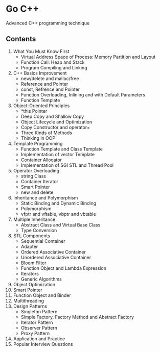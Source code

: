 # Go C++
Advanced C++ programming technique

## Contents

1. What You Must Know First
   - Virtual Address Space of Process: Memory Partition and Layout
   - Function Call: Heap and Stack
   - Program Compiling and Linking
2. C++ Basics Improvement
   - new/delete and malloc/free
   - Reference and Pointer
   - const, Refrence and Pointer
   - Function Overloading, Inlining and with Default Parameters
   - Function Template
3. Object-Oriented Principles
   - *this Pointer
   - Deep Copy and Shallow Copy
   - Object Lifecycle and Optimization
   - Copy Constructor and operator=
   - Three Kinds of Methods
   - Thinking in OOP
4. Template Programming
   - Function Template and Class Template
   - Implementation of vector Template
   - Container Allocator
   - Implementation of SGI STL and Thread Pool
5. Operator Overloading
   - string Class
   - Container Iterator
   - Smart Pointer
   - new and delete
6. Inheritance and Polymorphism
   - Static Binding and Dynamic Binding
   - Polymorphism
   - vfptr and vftable, vbptr and vbtable
7. Multiple Inheritance
   - Abstract Class and Virtual Base Class
   - Type Conversion
8. STL Components
   - Sequential Container
   - Adapter
   - Ordered Associative Container
   - Unordered Associative Container
   - Bloom Filter
   - Function Object and Lambda Expression
   - Iterators
   - Generic Algorithms
9. Object Optimization
10. Smart Pointer
11. Function Object and Binder
12. Multithreading
13. Design Patterns
    - Singleton Pattern
    - Simple Factory, Factory Method and Abstract Factory
    - Iterator Pattern
    - Observer Pattern
    - Proxy Pattern
14. Application and Practice
15. Popular Interview Questions